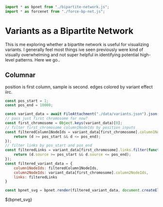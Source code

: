 ```js
import * as bpnet from "./bipartite-network.js";
import * as forcenet from "./force-bp-net.js";
```

# Variants as a Bipartite Network

This is me exploring whether a bipartite network is useful for visualizing variants.
I generally feel most things ive seen previously were kind of visually overwhelming and
not super helpful in identifying potential high-level patterns. Here we go..

## Columnar

position is first column, sample is second. edges colored by variant effect iirc.

```js
const pos_start = 1;
const pos_end = 10000;
```

```js
const variant_data = await FileAttachment("./data/variants.json").json();
// pass just first chromosome for now?
const first_chromosome = Object.keys(variant_data)[0];
// filter first_chromosome column1NodeIds by position inputs
const filteredColumn1NodeIds = variant_data[first_chromosome].column1NodeIds.filter(function (d) {
    return (d >= pos_start && d <= pos_end);
});
// filter links by pos_start and pos_end
const filteredLinks = variant_data[first_chromosome].links.filter(function (d) {
    return (d.source >= pos_start && d.source <= pos_end);
});
const filtered_variant_data = {
    column1NodeIds: filteredColumn1NodeIds,
    column2NodeIds: variant_data[first_chromosome].column2NodeIds,
    links: filteredLinks
}

const bpnet_svg = bpnet.render(filtered_variant_data, document.createElement("div"))
```

<div>${bpnet_svg}</div>
